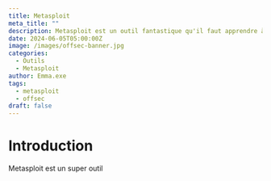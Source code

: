 ```yaml
---
title: Metasploit
meta_title: ""
description: Metasploit est un outil fantastique qu'il faut apprendre à maitriser
date: 2024-06-05T05:00:00Z
image: /images/offsec-banner.jpg
categories:
  - Outils
  - Metasploit
author: Emma.exe
tags:
  - metasploit
  - offsec
draft: false
---
```


# Introduction

Metasploit est un super outil
